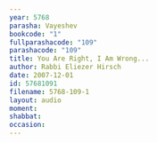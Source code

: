 ```yaml
---
year: 5768
parasha: Vayeshev
bookcode: "1"
fullparashacode: "109"
parashacode: "109"
title: You Are Right, I Am Wrong...
author: Rabbi Eliezer Hirsch
date: 2007-12-01
id: 57681091
filename: 5768-109-1
layout: audio
moment: 
shabbat: 
occasion: 
---
```

